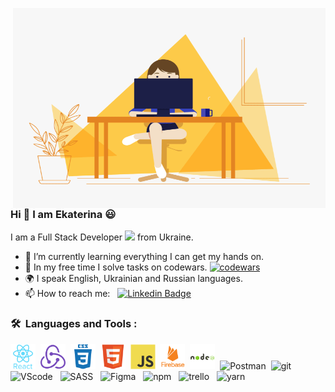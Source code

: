 
<div id="header" align="center">
<p><img align="right" alt="GIF" src="./code.gif" width="500" height="320" />
</p>
</div>

### 	 Hi &#128075; I am Ekaterina	&#128515;
I am a Full Stack Developer <img src="https://media.giphy.com/media/WUlplcMpOCEmTGBtBW/giphy.gif" width="30"> from Ukraine.
- 🔭  I’m currently learning everything I can get my hands on.
- 🌱 In my free time I solve tasks on codewars. [![codewars](https://www.codewars.com/users/rsschool_781e769882a8cab9/badges/micro)](https://www.codewars.com/users/rsschool_781e769882a8cab9)
- 🌍 I speak English, Ukrainian and Russian languages.
- 📫 How to reach me: &nbsp; [![Linkedin Badge](https://img.shields.io/badge/-EkaterinaKononenko-blue?style=flat&logo=Linkedin&logoColor=white)](https://www.linkedin.com/in/ekaterinakononenko/)

### 🛠 &nbsp;Languages and Tools :
 <p>
<img src="https://github.com/devicons/devicon/blob/master/icons/react/react-original-wordmark.svg" title="React" alt="React" width="40" height="40"/>&nbsp;
<img src="https://github.com/devicons/devicon/blob/master/icons/redux/redux-original.svg" title="Redux" alt="Redux " width="40" height="40"/>&nbsp;
<img src="https://github.com/devicons/devicon/blob/master/icons/css3/css3-plain-wordmark.svg"  title="CSS3" alt="CSS" width="40" height="40"/>&nbsp;
<img src="https://github.com/devicons/devicon/blob/master/icons/html5/html5-original.svg" title="HTML5" alt="HTML" width="40" height="40"/>&nbsp;
<img src="https://github.com/devicons/devicon/blob/master/icons/javascript/javascript-original.svg" title="JavaScript" alt="JavaScript" width="40" height="40"/>&nbsp;
<img src="https://github.com/devicons/devicon/blob/master/icons/firebase/firebase-plain-wordmark.svg" title="Firebase" alt="Firebase" width="40" height="40"/>&nbsp;
<img src="https://github.com/devicons/devicon/blob/master/icons/nodejs/nodejs-original-wordmark.svg" title="NodeJS" alt="NodeJS" width="40" height="40"/>&nbsp;
<img src="https://www.vectorlogo.zone/logos/getpostman/getpostman-icon.svg" title="Postman"  alt="Postman" width="40" height="40"/>&nbsp;
<img src="https://cdn.jsdelivr.net/gh/devicons/devicon/icons/git/git-original-wordmark.svg" alt="git" width="40" height="40"/> &nbsp;
<img src="https://cdn.jsdelivr.net/gh/devicons/devicon/icons/visualstudio/visualstudio-plain.svg" alt="VScode" width="40" height="40"/> &nbsp;    
<img src="https://cdn.jsdelivr.net/gh/devicons/devicon/icons/sass/sass-original.svg" alt="SASS" width="40" height="40"/> &nbsp;
<img src="https://cdn.jsdelivr.net/gh/devicons/devicon/icons/figma/figma-original.svg" alt="Figma" width="40" height="40"/> &nbsp;  
<img src="https://cdn.jsdelivr.net/gh/devicons/devicon/icons/npm/npm-original-wordmark.svg" alt="npm" width="40" height="40"/> &nbsp;
<img src="https://cdn.jsdelivr.net/gh/devicons/devicon/icons/trello/trello-plain.svg" alt="trello"  width="40" height="40"/> &nbsp;
<img src="https://cdn.jsdelivr.net/gh/devicons/devicon/icons/yarn/yarn-original.svg" alt="yarn" width="40" height="40"/> &nbsp;                    
</p>

<p><img align="right" src="https://komarev.com/ghpvc/?username=EkaterinaKononenko&style=flat-square&color=blue" alt=""/></p>
